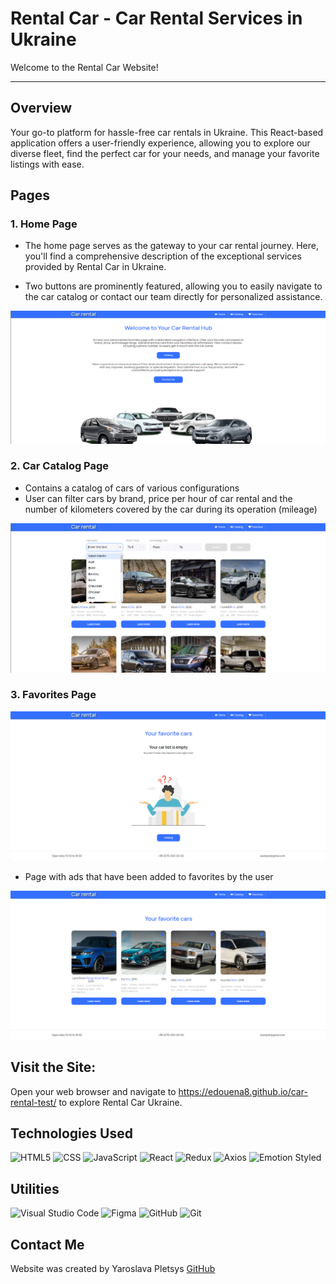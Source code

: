 # Rental Car - Car Rental Services in Ukraine

Welcome to the Rental Car Website! 
___

## Overview

 Your go-to platform for hassle-free car rentals in Ukraine. This React-based application offers a user-friendly experience, allowing you to explore our diverse fleet, find the perfect car for your needs, and manage your favorite listings with ease.

## Pages

### 1. Home Page

* The home page serves as the gateway to your car rental journey. Here, you'll find a comprehensive description of the exceptional services provided by Rental Car in Ukraine.

* Two buttons are prominently featured, allowing you to easily navigate to the car catalog or contact our team directly for personalized assistance.

![Main img](/public/readme/mainimg.png)

### 2. Car Catalog Page

* Contains a catalog of cars of various configurations
* User can filter cars by brand, price per hour of car rental and the number of kilometers covered by the car during its operation (mileage)

![Catalog](/public/readme/catalog.png)

### 3. Favorites Page

![Empty fav page](/public/readme/emptyfav.png)

* Page with ads that have been added to favorites by the user

![Empty fav page](/public/readme/favlist.png)

## Visit the Site:

Open your web browser and navigate to https://edouena8.github.io/car-rental-test/ to explore Rental Car Ukraine.

## Technologies Used

 ![HTML5](https://img.shields.io/badge/html5-%23E34F26.svg?style=for-the-badge&logo=html5&logoColor=white)
  ![CSS](https://img.shields.io/badge/CSS3-1572B6?style=for-the-badge&logo=css3&logoColor=white)
  ![JavaScript](https://img.shields.io/badge/javascript-%23323330.svg?style=for-the-badge&logo=javascript&logoColor=%23F7DF1E)
  ![React](https://img.shields.io/badge/react-%2320232a.svg?style=for-the-badge&logo=react&logoColor=%2361DAFB)
  ![Redux](https://img.shields.io/badge/redux-%23593d88.svg?style=for-the-badge&logo=redux&logoColor=white)
  ![Axios](https://img.shields.io/badge/Axios-5A29E4?style=for-the-badge&logo=axios&logoColor=white)
  ![Emotion Styled](https://img.shields.io/badge/Emotion-D26AC2?style=for-the-badge)

## Utilities

 ![Visual Studio Code](https://img.shields.io/badge/Visual%20Studio%20Code-0078d7.svg?style=for-the-badge&logo=visual-studio-code&logoColor=white)
   ![Figma](https://img.shields.io/badge/figma-%23F24E1E.svg?style=for-the-badge&logo=figma&logoColor=white)
   ![GitHub](https://img.shields.io/badge/github-%23121011.svg?style=for-the-badge&logo=github&logoColor=white)
   ![Git](https://img.shields.io/badge/git-%23F05033.svg?style=for-the-badge&logo=git&logoColor=white)
  

## Contact Me

Website was created by Yaroslava Pletsys
[GitHub](https://github.com/Edouena8)

